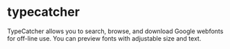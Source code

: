 typecatcher
===========

TypeCatcher allows you to search, browse, and download Google webfonts for off-line use. You can preview fonts with adjustable size and text.
